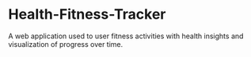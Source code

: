 # Health-Fitness-Tracker
A web application used to user fitness activities with health insights and visualization of progress over time.
